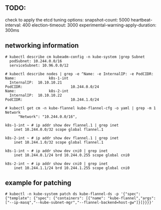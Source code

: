 ## TODO:
check to apply the etcd tuning options:
          snapshot-count: 5000
          heartbeat-interval: 400
          election-timeout: 3000
          experimental-warning-apply-duration: 300ms


## networking information
```
# kubectl describe cm kubeadm-config -n kube-system |grep Subnet
  podSubnet: 10.244.0.0/16
  serviceSubnet: 10.96.0.0/12

# kubectl describe nodes | grep -e ^Name: -e InternalIP: -e PodCIDR:
Name:               k8s-1-int
  InternalIP:  10.10.10.21
PodCIDR:                      10.244.0.0/24
Name:               k8s-2-int
  InternalIP:  10.10.10.22
PodCIDR:                      10.244.1.0/24

# kubectl get cm -n kube-flannel kube-flannel-cfg -o yaml | grep -m 1 Network
      "Network": "10.244.0.0/16",

k8s-1-int ~ # ip addr show dev flannel.1 | grep inet
    inet 10.244.0.0/32 scope global flannel.1

k8s-2-int ~ # ip addr show dev flannel.1 | grep inet
    inet 10.244.1.0/32 scope global flannel.1

k8s-1-int ~ # ip addr show dev cni0 | grep inet
    inet 10.244.0.1/24 brd 10.244.0.255 scope global cni0

k8s-2-int ~ # ip addr show dev cni0 | grep inet
    inet 10.244.1.1/24 brd 10.244.1.255 scope global cni0
```

## example for patching
    # kubectl -n kube-system patch ds kube-flannel-ds -p '{"spec": {"template": {"spec": {"containers": [{"name": "kube-flannel","args": ["--ip-masq","--kube-subnet-mgr","--flannel-backend=host-gw"]}]}}}}'

